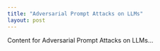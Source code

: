 ```yaml
---
title: "Adversarial Prompt Attacks on LLMs"
layout: post
---
```


Content for Adversarial Prompt Attacks on LLMs...